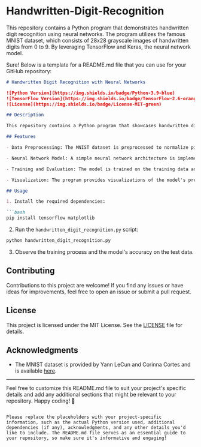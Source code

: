 # Handwritten-Digit-Recognition
This repository contains a Python program that demonstrates handwritten digit recognition using neural networks. The program utilizes the famous MNIST dataset, which consists of 28x28 grayscale images of handwritten digits from 0 to 9. By leveraging TensorFlow and Keras, the neural network model.


Sure! Below is a template for a README.md file that you can use for your GitHub repository:

```markdown
# Handwritten Digit Recognition with Neural Networks

![Python Version](https://img.shields.io/badge/Python-3.9-blue)
![TensorFlow Version](https://img.shields.io/badge/TensorFlow-2.6-orange)
![License](https://img.shields.io/badge/License-MIT-green)

## Description

This repository contains a Python program that showcases handwritten digit recognition using neural networks. The project utilizes the well-known MNIST dataset, comprising 28x28 grayscale images of handwritten digits from 0 to 9. By leveraging the power of TensorFlow and Keras, the neural network model is trained to accurately predict the digits present in the images.

## Features

- Data Preprocessing: The MNIST dataset is preprocessed to normalize pixel values and prepare them for neural network training.

- Neural Network Model: A simple neural network architecture is implemented using Keras, with one hidden layer to learn the patterns in the digit images.

- Training and Evaluation: The model is trained on the training data and evaluated on the test data to measure its performance and accuracy.

- Visualization: The program provides visualizations of the model's predictions on a few test images, giving insights into its recognition capabilities.

## Usage

1. Install the required dependencies:

```bash
pip install tensorflow matplotlib
```

2. Run the `handwritten_digit_recognition.py` script:

```bash
python handwritten_digit_recognition.py
```

3. Observe the training process and the model's accuracy on the test data.

## Contributing

Contributions to this project are welcome! If you find any issues or have ideas for improvements, feel free to open an issue or submit a pull request.

## License

This project is licensed under the MIT License. See the [LICENSE](LICENSE) file for details.

## Acknowledgments

- The MNIST dataset is provided by Yann LeCun and Corinna Cortes and is available [here](http://yann.lecun.com/exdb/mnist/).

---

Feel free to customize this README.md file to suit your project's specific details and add any additional sections that might be relevant to your repository. Happy coding! 🚀
```

Please replace the placeholders with your project-specific information, such as the actual Python version used, additional dependencies (if any), acknowledgments, and any other details you'd like to include. The README.md file serves as an essential guide to your repository, so make sure it's informative and engaging!
